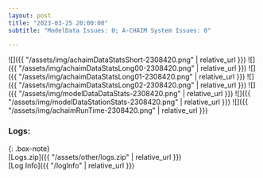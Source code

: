 ```yaml
---
layout: post
title: "2023-03-25 20:00:00"
subtitle: "ModelData Issues: 0; A-CHAIM System Issues: 0"

---
```


![]({{ "/assets/img/achaimDataStatsShort-2308420.png" | relative_url }})
![]({{ "/assets/img/achaimDataStatsLong00-2308420.png" | relative_url }})
![]({{ "/assets/img/achaimDataStatsLong01-2308420.png" | relative_url }})
![]({{ "/assets/img/achaimDataStatsLong02-2308420.png" | relative_url }})
![]({{ "/assets/img/modelDataDataStats-2308420.png" | relative_url }})
![]({{ "/assets/img/modelDataStationStats-2308420.png" | relative_url }})
![]({{ "/assets/img/achaimRunTime-2308420.png" | relative_url }})





### Logs:  
  
{: .box-note}  
[Logs.zip]({{ "/assets/other/logs.zip" | relative_url }})  
[Log Info]({{ "/logInfo" | relative_url }})  
